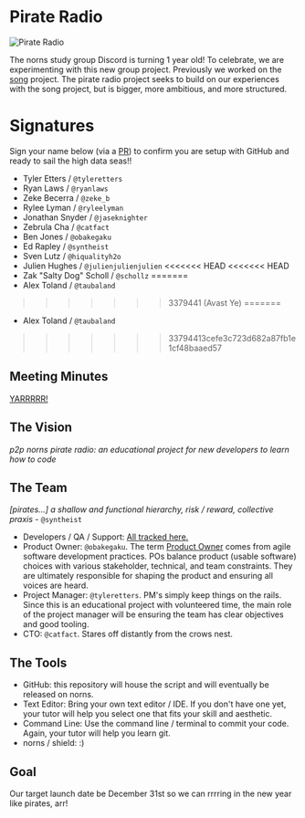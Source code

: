 # Pirate Radio

![Pirate Radio](https://external-content.duckduckgo.com/iu/?u=https%3A%2F%2Fstatic.tvtropes.org%2Fpmwiki%2Fpub%2Fimages%2FPirate_radio_station_5417.jpg&f=1&nofb=1)

The norns study group Discord is turning 1 year old! To celebrate, we are experimenting with this new group project. Previously we worked on the [song](https://github.com/norns-study-group/song) project. The pirate radio project seeks to build on our experiences with the song project, but is bigger, more ambitious, and more structured.

# Signatures

Sign your name below (via a [PR](https://docs.github.com/en/github/collaborating-with-pull-requests/proposing-changes-to-your-work-with-pull-requests/about-pull-requests)) to confirm you are setup with GitHub and ready to sail the high data seas!!

- Tyler Etters / `@tyleretters`
- Ryan Laws / `@ryanlaws`
- Zeke Becerra / `@zeke_b` 
- Rylee Lyman / `@ryleelyman`
- Jonathan Snyder / `@jaseknighter`
- Zebrula Cha / `@catfact`
- Ben Jones / `@obakegaku`
- Ed Rapley / `@syntheist`
- Sven Lutz / `@hiqualityh2o`
- Julien Hughes / `@julienjulienjulien`
<<<<<<< HEAD
<<<<<<< HEAD
- Zak "Salty Dog" Scholl / `@schollz`
=======
- Alex Toland / `@taubaland`
>>>>>>> 3379441 (Avast Ye)
=======
- Alex Toland / `@taubaland`
>>>>>>> 33794413cefe3c723d682a87fb1e1cf48baaed57

## Meeting Minutes

[YARRRRR!](https://docs.google.com/document/d/1jNHnpUeweiwFgerYhkINJbBXRhU_48Kgr6Z3nTv1YW4/edit)

## The Vision

*p2p norns pirate radio: an educational project for new developers to learn how to code*

## The Team

*[pirates...] a shallow and functional hierarchy, risk / reward, collective praxis* - `@syntheist`

- Developers / QA / Support: [All tracked here.](https://docs.google.com/spreadsheets/d/1sgBaggUcnjZBOgAjG8eIFyYXiv_lspyWofmjwelrVUE/edit?usp=sharing)
- Product Owner: `@obakegaku`. The term [Product Owner](https://en.wikipedia.org/wiki/Scrum_(software_development)#Product_owner) comes from agile software development practices. POs balance product (usable software) choices with various stakeholder, technical, and team constraints. They are ultimately responsible for shaping the product and ensuring all voices are heard.
- Project Manager: `@tyleretters`. PM's simply keep things on the rails. Since this is an educational project with volunteered time, the main role of the project manager will be ensuring the team has clear objectives and good tooling.
- CTO: `@catfact`. Stares off distantly from the crows nest.

## The Tools

- GitHub: this repository will house the script and will eventually be released on norns.
- Text Editor: Bring your own text editor / IDE. If you don't have one yet, your tutor will help you select one that fits your skill and aesthetic.
- Command Line: Use the command line / terminal to commit your code. Again, your tutor will help you learn git.
- norns / shield: :)

## Goal

Our target launch date be December 31st so we can rrrring in the new year like pirates, arr!
